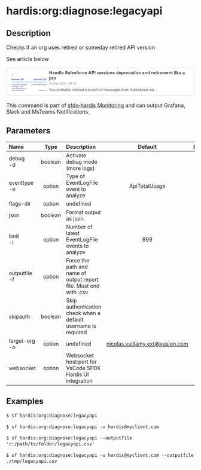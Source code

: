 <!-- This file has been generated with command 'sf hardis:doc:plugin:generate'. Please do not update it manually or it may be overwritten -->
# hardis:org:diagnose:legacyapi

## Description

Checks if an org uses retired or someday retired API version


See article below

[![Handle Salesforce API versions Deprecation like a pro](https://github.com/hardisgroupcom/sfdx-hardis/raw/main/docs/assets/images/article-deprecated-api.jpg)](https://nicolas.vuillamy.fr/handle-salesforce-api-versions-deprecation-like-a-pro-335065f52238)

This command is part of [sfdx-hardis Monitoring](https://sfdx-hardis.cloudity.com/salesforce-monitoring-deprecated-api-calls/) and can output Grafana, Slack and MsTeams Notifications.


## Parameters

|Name|Type|Description|Default|Required|Options|
|:---|:--:|:----------|:-----:|:------:|:-----:|
|debug<br/>-d|boolean|Activate debug mode (more logs)||||
|eventtype<br/>-e|option|Type of EventLogFile event to analyze|ApiTotalUsage|||
|flags-dir|option|undefined||||
|json|boolean|Format output as json.||||
|limit<br/>-l|option|Number of latest EventLogFile events to analyze|999|||
|outputfile<br/>-f|option|Force the path and name of output report file. Must end with .csv||||
|skipauth|boolean|Skip authentication check when a default username is required||||
|target-org<br/>-o|option|undefined|nicolas.vuillamy.ext@vusion.com|||
|websocket|option|Websocket host:port for VsCode SFDX Hardis UI integration||||

## Examples

```shell
$ sf hardis:org:diagnose:legacyapi
```

```shell
$ sf hardis:org:diagnose:legacyapi -u hardis@myclient.com
```

```shell
$ sf hardis:org:diagnose:legacyapi --outputfile 'c:/path/to/folder/legacyapi.csv'
```

```shell
$ sf hardis:org:diagnose:legacyapi -u hardis@myclient.com --outputfile ./tmp/legacyapi.csv
```


